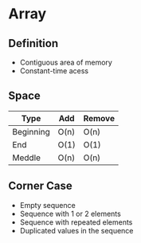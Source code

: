 # Array
## Definition 
- Contiguous area of memory
- Constant-time acess
## Space
| Type      | Add  | Remove |
| --------- | ---- | ------ |
| Beginning | O(n) | O(n)   |
| End       | O(1) | O(1)   |
| Meddle    | O(n) | O(n)   |

## Corner Case
- Empty sequence
- Sequence with 1 or 2 elements
- Sequence with repeated elements
- Duplicated values in the sequence

